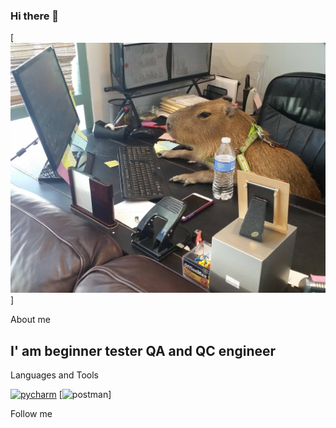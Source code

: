 ### Hi there 👋

[![Header](https://github.com/UIWRTY/UIWRTY/blob/main/assets/1653613466_10-funart-pro-p-krisa-za-kompom-krasivo-foto-10.jpg)]

About me
## I' am beginner tester QA and QC engineer


Languages and Tools

[![pycharm](https://img.shields.io/badge/-Pycharm-C0FF00?style=for-the-badge&logo=pycharm&logoColor=090909)](https://www.jetbrains.com/pycharm/download/#section=windows)
[![postman]()]




Follow me